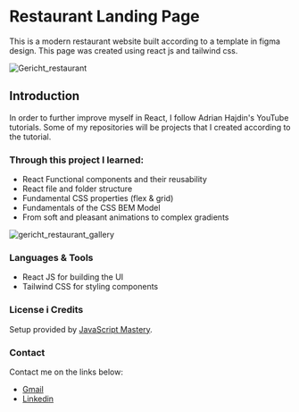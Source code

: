 # Restaurant Landing Page

This is a modern restaurant website built according to a template in figma design. This page was created using react js and tailwind css. 

![Gericht_restaurant](https://github.com/Mara1395/Gericht-restaurant/assets/104097778/344af0ce-e927-4f0a-b27d-bd83a435df9e)


## Introduction

In order to further improve myself in React, I follow Adrian Hajdin's YouTube tutorials. Some of my repositories will be projects that I created according to the tutorial.

### Through this project I learned:
* React Functional components and their reusability
* React file and folder structure
* Fundamental CSS properties (flex & grid)
* Fundamentals of the CSS BEM Model
* From soft and pleasant animations to complex gradients 

![gericht_restaurant_gallery](https://github.com/Mara1395/Gericht-restaurant/assets/104097778/2ccae7dc-6cd2-4497-9f71-81f365d5ddf7) 

### Languages & Tools
* React JS for building the UI
* Tailwind CSS for styling components




### License i Credits
Setup provided by [JavaScript Mastery](https://github.com/adrianhajdin/).

### Contact
Contact me on the links below:
* [Gmail](jelcic.marija@gmail.com)
* [Linkedin](https://www.linkedin.com/in/marija-jel%C4%8Di%C4%87-1b958a24a)




